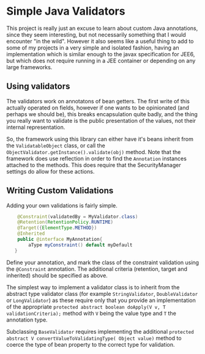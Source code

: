 # Simple Java Validators
This project is really just an excuse to learn about custom Java annotations, since they seem interesting, but not
necessarily something that I would encounter "in the wild". However it also seems like a useful thing to add
to some of my projects in a very simple and isolated fashion, having an implementation which is similar enough to
the javax specification for JEE6, but which does not require running in a JEE container or depending on any large
frameworks.

## Using validators
The validators work on annotatons of bean getters. The first write of this actually operated on fields, however
if one wants to be opinionated (and perhaps we should be), this breaks encapsulation quite badly, and the
thing you really want to validate is the public presentation of the values, not their internal representation.

So, the framework using this library can either have it's beans inherit from the `ValidatableObject` class, or
call the `ObjectValidator.getInstance().validate(obj)` method. Note that the framework does use reflection in
order to find the `Annotation` instances attached to the methods. This does require that the SecurityManager settings
do allow for these actions.

## Writing Custom Validations
Adding your own validations is fairly simple.

```java
    @Constraint(validatedBy = MyValidator.class)
    @Retention(RetentionPolicy.RUNTIME)
    @Target({ElementType.METHOD})
    @Inherited
    public @interface MyAnnotation{
        aType myConstraint() default myDefault
   }
```

Define your annotation, and mark the class of the constraint validation using the `@Constraint` annotation.
The additional criteria (retention, target and inherited) should be specified as above.

The simplest way to implement a validator class is to inherit from the abstract type validator class (for example
`StringValidator`, `DoubleValidator` or `LongValidator`) as these require only that you provide an implementation of
the appropriate `protected abstract boolean doApply(V v, T validationCriteria);` method with `V` being the value type
and `T` the annotation type.

Subclassing `BaseValidator` requires implementing the additional
`protected abstract V convertValueToValidatingType( Object value)` method to coerce the type of bean property
to the correct type for validation.